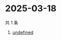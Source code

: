 # 2025-03-18

共 1 条

<!-- BEGIN -->
<!-- 最后更新时间 Tue Mar 18 2025 19:57:37 GMT+0800 (China Standard Time) -->

1. [undefined](https://www.zhihu.com/search?q=undefined)

<!-- END -->
